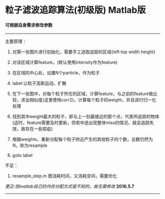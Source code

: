 # 粒子滤波追踪算法(初级版) Matlab版
#### 可根据自身需求修改参数
----
主要原理：

1. 对第一张图片进行初始化，需要手工选取追踪的区域{left top width height}

2. 对该区域计算feature，(默认使用intensity作为feature)

3. 在区域的中心处，设置N个particle，作为粒子

4. label:让粒子高斯运动，扩散

5. 在下一张图中，对每个粒子所在的区域，计算feature，与之前的feature做比较，求出相似度(这里使用corr2)，计算每个粒子的weight，并且进行归一化处理

6. 找到其中weight最大的粒子，即与上一刻最接近的那个点，代表所追踪的物体(这时，feature需要及时更新，但若中途出现整体miss的情况，就会追踪失效，故存在一些瑕疵)
7. 根据weights，重新分配每个粒子附近产生的其他粒子的个数，总数仍然为N，称为resample

8. goto label


不足：
1. resample_step.m 既消耗时间，又消耗空间，需要优化

*更正:但matlab自己的内存分配方式是不知的，故无需修改*
**2016.5.7**

----
